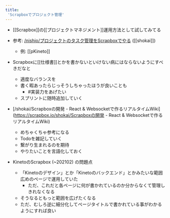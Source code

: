 ```yaml
---
title:
 'Scrapboxでプロジェクト管理'
---
```


- [[Scrapbox]]の[[プロジェクトマネジメント]]運用方法として試してみてる
- 参考: [/nishio/プロジェクトのタスク管理をScrapboxでやる](https://scrapbox.io/nishio/プロジェクトのタスク管理をScrapboxでやる) ([[shokai]])
    - 例: [[pKineto]]

- Scrapboxに[[仕様書]]とかを書かないといけない病にはならないようにすべきだなと
    - 適度なバランスを
    - 書く暇あったらじっそうしちゃったほうが良いことも
        - #実装力をあげたい
    - スプリントに随時追加していく

- [/shokai/Scrapboxの開発 - React & Websocketで作るリアルタイムWiki](https://scrapbox.io/shokai/Scrapboxの開発 - React & Websocketで作るリアルタイムWiki)
    - めちゃくちゃ参考になる
    - Todoを雑記していく
    - 繋がり生まれるのを期待
    - やりたいことを言語化しておく

- KinetoのScrapbox (~202102) の問題点
    - 「Kinetoのデザイン」とか「Kinetoのバックエンド」とかみたいな範囲広めのページで運用していた
        - ただ、これだと各ページに何が書かれているのか分からなくて管理しきれなくなる
    - そうなるともっと範囲を広げたくなる
    - ただ、むしろ逆に細分化してページタイトルで書かれている事がわかるようにすれば良い
